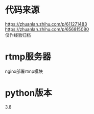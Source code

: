 # 代码来源
https://zhuanlan.zhihu.com/p/611271483<br>
https://zhuanlan.zhihu.com/p/656815080<br>
仅作经验归档
# rtmp服务器
nginx部署rtmp模块
# python版本
3.8
